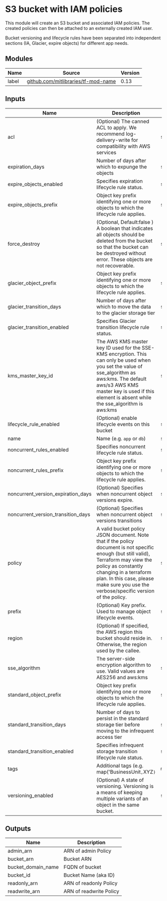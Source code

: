 # S3 bucket with IAM policies

This module will create an S3 bucket and associated IAM policies. The created policies can then be attached to an externally created IAM user.

Bucket versioning and lifecycle rules have been separated into independent sections (IA, Glacier, expire objects) for different app needs.

## Modules

| Name | Source | Version |
|------|--------|---------|
| label | [github.com/mitlibraries/tf-mod-name](https://github.com/mitlibraries/tf-mod-name) | 0.13 |

## Inputs

| Name | Description | Type | Default | Required |
|------|-------------|------|---------|:--------:|
| acl | (Optional) The canned ACL to apply. We recommend log-delivery-write for compatibility with AWS services | `string` | `"log-delivery-write"` | no |
| expiration\_days | Number of days after which to expunge the objects | `string` | `"90"` | no |
| expire\_objects\_enabled | Specifies expiration lifecycle rule status. | `string` | `"false"` | no |
| expire\_objects\_prefix | Object key prefix identifying one or more objects to which the lifecycle rule applies. | `string` | `""` | no |
| force\_destroy | (Optional, Default:false ) A boolean that indicates all objects should be deleted from the bucket so that the bucket can be destroyed without error. These objects are not recoverable. | `string` | `"false"` | no |
| glacier\_object\_prefix | Object key prefix identifying one or more objects to which the lifecycle rule applies. | `string` | `""` | no |
| glacier\_transition\_days | Number of days after which to move the data to the glacier storage tier | `string` | `"60"` | no |
|glacier\_transition\_enabled | Specifies Glacier transition lifecycle rule status. | `string` | `"false"` | no |
| kms\_master\_key\_id | The AWS KMS master key ID used for the SSE-KMS encryption. This can only be used when you set the value of sse\_algorithm as aws:kms. The default aws/s3 AWS KMS master key is used if this element is absent while the sse\_algorithm is aws:kms | `string` | `""` | no |
| lifecycle\_rule\_enabled | (Optional) enable lifecycle events on this bucket | `string` | `"false"` | no |
| name | Name  (e.g. `app` or `db`) | `string` | n/a | yes |
| noncurrent\_rules\_enabled | Specifies noncurrent lifecycle rule status. | `string` | `"false"` | no |
| noncurrent\_rules\_prefix | Object key prefix identifying one or more objects to which the lifecycle rule applies. | `string` | `""` | no |
| noncurrent\_version\_expiration\_days | (Optional) Specifies when noncurrent object versions expire. | `string` | `"90"` | no |
| noncurrent\_version\_transition\_days | (Optional) Specifies when noncurrent object versions transitions | `string` | `"30"` | no |
| policy | A valid bucket policy JSON document. Note that if the policy document is not specific enough (but still valid), Terraform may view the policy as constantly changing in a terraform plan. In this case, please make sure you use the verbose/specific version of the policy. | `string` | `""` | no |
| prefix | (Optional) Key prefix. Used to manage object lifecycle events. | `string` | `""` | no |
| region | (Optional) If specified, the AWS region this bucket should reside in. Otherwise, the region used by the callee. | `string` | `""` | no |
| sse\_algorithm | The server-side encryption algorithm to use. Valid values are AES256 and aws:kms | `string` | `"AES256"` | no |
| standard\_object\_prefix | Object key prefix identifying one or more objects to which the lifecycle rule applies. | `string` | `""` | no |
| standard\_transition\_days | Number of days to persist in the standard storage tier before moving to the infrequent access tier | `string` | `"30"` | no |
| standard\_transition\_enabled | Specifies infrequent storage transition lifecycle rule status. | `string` | `"false"` | no |
| tags | Additional tags (e.g. map('BusinessUnit`,`XYZ`)` | `map(string)` | `{}` | no |
| versioning\_enabled | (Optional) A state of versioning. Versioning is a means of keeping multiple variants of an object in the same bucket. | `string` | `"false"` | no |

## Outputs

| Name | Description |
|------|-------------|
| admin\_arn | ARN of admin Policy |
| bucket\_arn | Bucket ARN |
| bucket\_domain\_name | FQDN of bucket |
| bucket\_id | Bucket Name (aka ID) |
| readonly\_arn | ARN of readonly Policy |
| readwrite\_arn | ARN of readwrite Policy |
